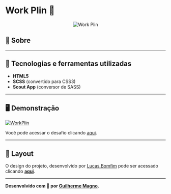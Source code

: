# Work Plin 🤝
<p align="center">
<img src="https://i.imgur.com/lTitC0X.png" alt="Work Plin" title="Work Plin">
</p>

## 📖 Sobre   

---

## 🚀 Tecnologias e ferramentas utilizadas
- **HTML5**
- **SCSS** (convertido para CSS3)
- **Scout App** (conversor de SASS)

---

## 🖥️ Demonstração
[![WorkPlin](https://i.imgur.com/ayVjzI1.jpg "Clique para acessar o desafio")](https://devmagno.github.io/coding-challenges/challenges/WorkPlin/index.html "Clique para acessar o desafio")   

Você pode acessar o desafio clicando [aqui](https://devmagno.github.io/coding-challenges/challenges/WorkPlin/index.html).

---

## 🔖 Layout
O design do projeto, desenvolvido por [Lucas Bomfim](https://github.com/lubomfim) pode ser acessado clicando **[aqui](https://www.figma.com/file/m95CWMbgT372P5ytrlSluF/Work-Plin?node-id=0%3A1)**.

---

**Desenvolvido com 💜 por [Guilherme Magno](https://github.com/devmagno/).**